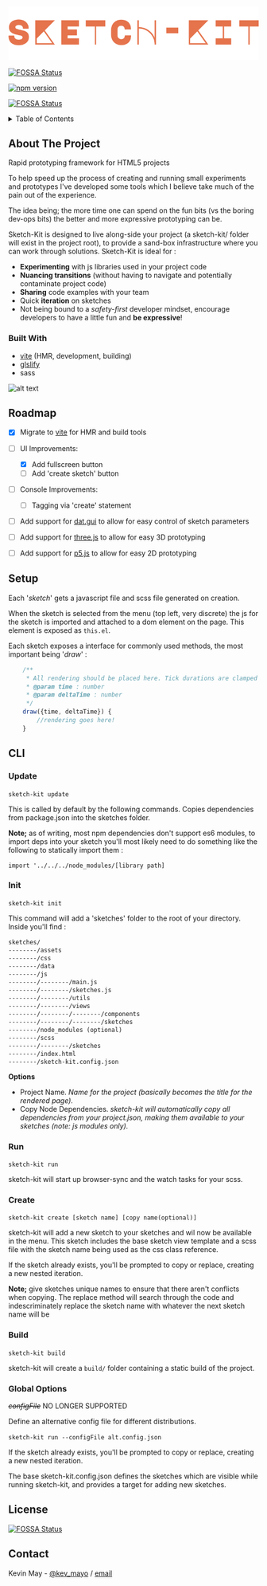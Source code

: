
![alt text](sketch-kit.png "Logo Title Text 1")

[![FOSSA Status](https://app.fossa.com/api/projects/git%2Bgithub.com%2Fk-may%2Fsketch-kit.svg?type=shield)](https://app.fossa.com/projects/git%2Bgithub.com%2Fk-may%2Fsketch-kit?ref=badge_shield)

[![npm version](https://badge.fury.io/js/sketch-kit.svg)](https://badge.fury.io/js/sketch-kit)

[![FOSSA Status](https://app.fossa.com/api/projects/git%2Bgithub.com%2Fk-may%2Fsketch-kit.svg?type=shield)](https://app.fossa.com/projects/git%2Bgithub.com%2Fk-may%2Fsketch-kit?ref=badge_shield)


<!-- TABLE OF CONTENTS -->
<details>
  <summary>Table of Contents</summary>
  <ol>
    <li>
      <a href="#about-the-project">About The Project</a>
      <ul>
        <li><a href="#built-with">Built With</a></li>
      </ul>
    </li>
    <li><a href="#roadmap">Roadmap</a></li>
    <li><a href="#setup">Setup</a></li>
    <li><a href="#cli">CLI</a></li>
    <li><a href="#contact">Contact</a></li>
  </ol>
</details>

<!-- ABOUT THE PROJECT -->
## About The Project

Rapid prototyping framework for HTML5 projects

To help speed up the process of creating and running small experiments and prototypes I've developed some tools which I believe take much of the pain out of the experience.

The idea being; the more time one can spend on the fun bits (vs the boring dev-ops bits) the better and more expressive prototyping can be.

Sketch-Kit is designed to live along-side your project (a sketch-kit/ folder will exist in the project root), to provide a sand-box infrastructure where you can work through solutions. Sketch-Kit is ideal for :
- **Experimenting** with js libraries used in your project code
- **Nuancing transitions** (without having to navigate and potentially contaminate project code)
- **Sharing** code examples with your team
- Quick **iteration** on sketches
- Not being bound to a _safety-first_ developer mindset, encourage developers to have a little fun and **be expressive**!

### Built With

- [vite](https://vitejs.dev/) (HMR, development, building)
- [glslify](https://github.com/glslify/glslify)
- sass

![alt text](https://github.com/k-may/sketch-kit/raw/master/design/Screenshot%202022-06-01%20113728.png "Screen Grab")

## Roadmap

- [x] Migrate to [vite](https://vitejs.dev/) for HMR and build tools
- [ ] UI Improvements:
  - [x] Add fullscreen button
  - [ ] Add 'create sketch' button
- [ ] Console Improvements:
  - [ ] Tagging via 'create' statement
- [ ] Add support for [dat.gui](https://github.com/dataarts/dat.gui) to allow for easy control of sketch parameters

- [ ] Add support for [three.js](https://threejs.org/) to allow for easy 3D prototyping

- [ ] Add support for [p5.js](https://p5js.org/) to allow for easy 2D prototyping


## Setup

Each '_sketch_' gets a javascript file and scss file generated on creation.

When the sketch is selected from the menu (top left, very discrete) the js for the sketch is imported and attached to a dom element on the page. This element is exposed as `this.el`.

Each sketch exposes a interface for commonly used methods, the most important being '_draw_' : 

```js
    /**
     * All rendering should be placed here. Tick durations are clamped to 60fps
     * @param time : number
     * @param deltaTime : number
     */
    draw({time, deltaTime}) {
        //rendering goes here!
    }

```

## CLI
### Update

`sketch-kit update`

This is called by default by the following commands. Copies dependencies from package.json into the sketches folder.

**Note;** as of writing, most npm dependencies don't support es6 modules, to import deps into your sketch you'll most likely need to do something like the following to statically import them :

```
import '../../../node_modules/[library path]
```

### Init

`sketch-kit init`

This command will add a 'sketches' folder to the root of your directory. Inside you'll find :

```
sketches/
--------/assets
--------/css
--------/data
--------/js
--------/--------/main.js
--------/--------/sketches.js
--------/--------/utils
--------/--------/views
--------/--------/--------/components
--------/--------/--------/sketches
--------/node_modules (optional)
--------/scss
--------/--------/sketches
--------/index.html
--------/sketch-kit.config.json
```

**Options**

- Project Name. _Name for the project (basically becomes the title for the rendered page)._
- Copy Node Dependencies. _sketch-kit will automatically copy all dependencies from your project.json, making them available to your sketches (note: js modules only)._

### Run

`sketch-kit run`

sketch-kit will start up browser-sync and the watch tasks for your scss.


### Create

`sketch-kit create [sketch name] [copy name(optional)]`

sketch-kit will add a new sketch to your sketches and wil now be available in the menu. This sketch includes the base sketch view template and a scss file with the sketch name being used as the css class reference.

If the sketch already exists, you'll be prompted to copy or replace, creating a new nested iteration.

**Note;** give sketches unique names to ensure that there aren't conflicts when copying. The replace method will search through the code and indescriminately replace the sketch name with whatever the next sketch name will be


### Build

`sketch-kit build`

sketch-kit will create a `build/` folder containing a static build of the project.


### Global Options

~~_configFile_~~ NO LONGER SUPPORTED

Define an alternative config file for different distributions.

`sketch-kit run --configFile alt.config.json`

If the sketch already exists, you'll be prompted to copy or replace, creating a new nested iteration.

The base sketch-kit.config.json defines the sketches which are visible while running sketch-kit, and provides a target for adding new sketches.

## License
[![FOSSA Status](https://app.fossa.com/api/projects/git%2Bgithub.com%2Fk-may%2Fsketch-kit.svg?type=large)](https://app.fossa.com/projects/git%2Bgithub.com%2Fk-may%2Fsketch-kit?ref=badge_large)


## Contact

Kevin May - [@kev_mayo](https://twitter.com/kev_mayo) / [email](mailto:kevmayo@gmail.com)
